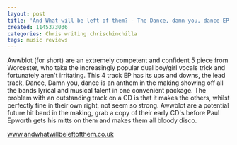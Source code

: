 ```yaml
---
layout: post
title: 'And What will be left of them? - The Dance, damn you, dance EP'
created: 1145373036
categories: Chris writing chrischinchilla
tags: music reviews
---
```


Awwblot (for short) are an extremely competent and confident 5 piece from Worcester, who take the increasingly popular dual boy/girl vocals trick and fortunately aren't irritating. This 4 track EP has its ups and downs, the lead track, Dance, Damn you, dance is an anthem in the making showing off all the bands lyrical and musical talent in one convenient package. The problem with an outstanding track on a CD is that it makes the others, whilst perfectly fine in their own right, not seem so strong. Awwblot are a potential future hit band in the making, grab a copy of their early CD's before Paul Epworth gets his mitts on them and makes them all bloody disco.

<a href='https://www.andwhatwillbeleftofthem.co.uk' target='_blank'>www.andwhatwillbeleftofthem.co.uk</a>

